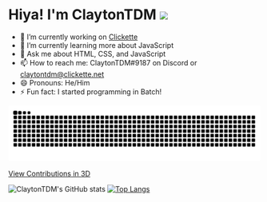 # Hiya! I'm ClaytonTDM <img src="https://media.giphy.com/media/hvRJCLFzcasrR4ia7z/giphy.gif" width="25px">
- 🔭 I’m currently working on [Clickette](https://github.com/clickette/clickette.net/)
- 🌱 I’m currently learning more about JavaScript
- 💬 Ask me about HTML, CSS, and JavaScript
- 📫 How to reach me: ClaytonTDM#9187 on Discord or claytontdm@clickette.net
- 😄 Pronouns: He/Him
- ⚡ Fun fact: I started programming in Batch!

![ClaytonTDM's Contributions (eaten by a snake)](https://github.com/ClaytonTDM/claytontdm/raw/output/github-contribution-grid-snake-dark.svg)

[View Contributions in 3D](https://skyline.github.com/claytontdm/2022?annotation0=2022-07-08,2022-07-08,Moved%20Clickette%20to%20GitHub%20Pages&annotation1=2022-03-06,2022-03-06,Used%20GitHub%20for%20the%20first%20time%20in%202022&annotation2=2022-09-01,2022-09-01,Moved%20Clickette%20to%20Vercel)

![ClaytonTDM's GitHub stats](https://github-readme-stats.vercel.app/api?username=claytontdm&show_icons=true&theme=github_dark)
[![Top Langs](https://github-readme-stats.vercel.app/api/top-langs/?username=claytontdm&theme=github_dark)](https://github.com/anuraghazra/github-readme-stats)
